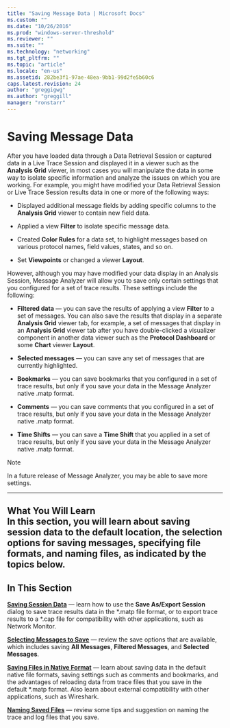 ```yaml
---
title: "Saving Message Data | Microsoft Docs"
ms.custom: ""
ms.date: "10/26/2016"
ms.prod: "windows-server-threshold"
ms.reviewer: ""
ms.suite: ""
ms.technology: "networking"
ms.tgt_pltfrm: ""
ms.topic: "article"
ms.locale: "en-us"
ms.assetid: 282be3f1-97ae-48ea-9bb1-99d2fe5b60c6
caps.latest.revision: 24
author: "greggigwg"
ms.author: "greggill"
manager: "ronstarr"
---
```

# Saving Message Data
After you have loaded data through a Data Retrieval Session or captured data in a Live Trace Session and displayed it in a viewer such as the **Analysis Grid** viewer, in most cases you will manipulate the data in some way to isolate specific information and analyze the issues on which you are working. For example, you might have modified your Data Retrieval Session or Live Trace Session results data in one or more of the following ways:  
  
-   Displayed additional message fields by adding specific columns to the **Analysis Grid** viewer to contain new field data.  
  
-   Applied a view **Filter** to isolate specific message data.  
  
-   Created **Color Rules** for a data set, to highlight messages based on various protocol names, field values, states, and so on.  
  
-   Set **Viewpoints** or changed a viewer **Layout**.  
  
 However, although you may have modified your data display in an Analysis Session, Message Analyzer will allow you to save only certain settings that you configured for a set of trace results. These settings include the following:  
  
-   **Filtered data** — you can save the results of applying a view **Filter** to a set of messages. You can also save the results that display in a separate **Analysis Grid** viewer tab, for example, a set of messages that display in an **Analysis Grid** viewer tab after you have double-clicked a visualizer component in another data viewer such as the **Protocol Dashboard** or some **Chart** viewer **Layout**.  
  
-   **Selected messages** — you can save any set of messages that are currently highlighted.  
  
-   **Bookmarks** — you can save bookmarks that you configured in a set of trace results, but only if you save your data in the Message Analyzer native .matp format.  
  
-   **Comments** — you can save comments that you configured in a set of trace results, but only if you save your data in the Message Analyzer native .matp format.  
  
-   **Time Shifts** — you can save a **Time Shift** that you applied in a set of trace results, but only if you save your data in the Message Analyzer native .matp format.  
  
> [!NOTE]
>  In a future release of Message Analyzer, you may be able to save more settings.  
  
---  
  
 **What You Will Learn**   
In this section, you will learn about saving session data to the default location, the selection options for saving messages, specifying file formats, and naming files, as indicated by the topics below.   
---  
  
## In This Section  
 **[Saving Session Data](saving-session-data.md)**  — learn how to use the **Save As/Export Session** dialog to save trace results data in the *.matp file format, or to export trace results to a \*.cap file for compatibility with other applications, such as Network Monitor.  
  
 **[Selecting Messages to Save](selecting-messages-to-save.md)**  — review the save options that are available, which includes saving **All Messages**, **Filtered Messages**, and **Selected Messages**.  
  
 **[Saving Files in Native Format](saving-files-in-native-format.md)**  — learn about saving data in the default native file formats, saving settings such as comments and bookmarks, and the advantages of reloading data from trace files that you save in the default *.matp format. Also learn about external compatibility with other applications, such as Wireshark.  
  
 **[Naming Saved Files](naming-saved-files.md)**  — review some tips and suggestion on naming the trace and log files that you save.
